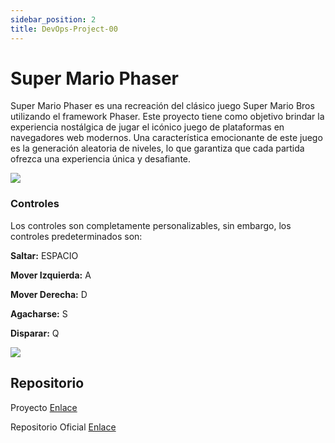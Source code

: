 ```yaml
---
sidebar_position: 2
title: DevOps-Project-00
---
```


# **Super Mario Phaser**

Super Mario Phaser es una recreación del clásico juego Super Mario Bros utilizando el framework Phaser. Este proyecto tiene como objetivo brindar la experiencia nostálgica de jugar el icónico juego de plataformas en navegadores web modernos. Una característica emocionante de este juego es la generación aleatoria de niveles, lo que garantiza que cada partida ofrezca una experiencia única y desafiante.

![](https://github.com/decapapi/Super-Mario-Phaser/raw/main/assets/showcase/level-gameplay.gif)


### Controles

Los controles son completamente personalizables, sin embargo, los controles predeterminados son:

**Saltar:** ESPACIO

**Mover Izquierda:** A

**Mover Derecha:** D

**Agacharse:** S

**Disparar:** Q

![](https://github.com/decapapi/Super-Mario-Phaser/blob/main/assets/showcase/settings-screen.png)

## Repositorio

Proyecto [Enlace](https://github.com/roxsross/roxs-devops-projects/tree/master/devops-project-00)

Repositorio Oficial [Enlace](https://github.com/decapapi/Super-Mario-Phaser/tree/main)


